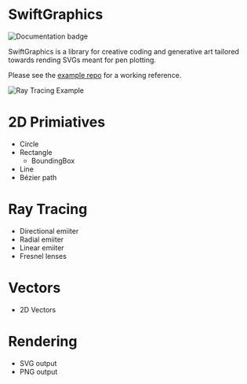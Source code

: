 # SwiftGraphics

![Documentation badge](https://raw.githubusercontent.com/emorydunn/SwiftGraphics/main/docs/badge.svg)

SwiftGraphics is a library for creative coding and generative art tailored towards rending SVGs meant for pen plotting.

Please see the [example repo](https://github.com/emorydunn/SwiftGraphics-Example) for a working reference.

![Ray Tracing Example](https://raw.githubusercontent.com/emorydunn/SwiftGraphics/main/Examples/20200705-144332-7d04fc1d.png)

# 2D Primiatives

- Circle
- Rectangle
  - BoundingBox
- Line
- Bézier path

# Ray Tracing

- Directional emiiter
- Radial emiiter
- Linear emiiter
- Fresnel lenses

# Vectors

- 2D Vectors

# Rendering

- SVG output
- PNG output